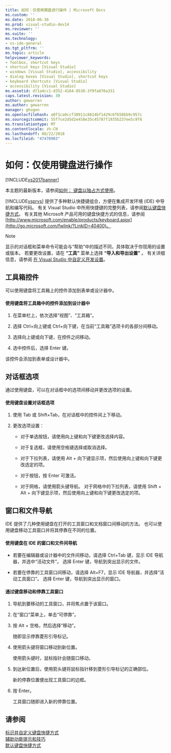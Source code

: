 ```yaml
---
title: 如何：仅使用键盘进行操作 | Microsoft Docs
ms.custom: ''
ms.date: 2018-06-30
ms.prod: visual-studio-dev14
ms.reviewer: ''
ms.suite: ''
ms.technology:
- vs-ide-general
ms.tgt_pltfrm: ''
ms.topic: article
helpviewer_keywords:
- Toolbox, shortcut keys
- shortcut keys [Visual Studio]
- windows [Visual Studio], accessibility
- dialog boxes [Visual Studio], shortcut keys
- keyboard shortcuts [Visual Studio]
- accessibility [Visual Studio]
ms.assetid: d71a4cc1-d352-4164-8538-3f9fa070a331
caps.latest.revision: 30
author: gewarren
ms.author: gewarren
manager: ghogen
ms.openlocfilehash: a0f1ca0ccf38911c8614bf1429c6f658bb9c957c
ms.sourcegitcommit: 55f7ce2d5d2e458e35c45787f1935b237ee5c9f8
ms.translationtype: MT
ms.contentlocale: zh-CN
ms.lasthandoff: 08/22/2018
ms.locfileid: "47470903"
---
```

# <a name="how-to-use-the-keyboard-exclusively"></a>如何：仅使用键盘进行操作
[!INCLUDE[vs2017banner](../../includes/vs2017banner.md)]

本主题的最新版本，请参阅[如何： 键盘以独占方式使用](https://docs.microsoft.com/visualstudio/ide/reference/how-to-use-the-keyboard-exclusively)。  
  
  
[!INCLUDE[vsprvs](../../includes/vsprvs-md.md)] 提供了多种默认快捷键组合，方便在集成开发环境 (IDE) 中导航和编写代码。 有关 Visual Studio 中所用快捷键的完整列表，请参阅[默认键盘快捷方式](../../ide/default-keyboard-shortcuts-in-visual-studio.md)。 有关其他 Microsoft 产品可用的键盘快捷方式的信息，请参阅 [http://www.microsoft.com/enable/products/keyboard.aspx](http://go.microsoft.com/fwlink/?LinkID=40400)。  
  
> [!NOTE]
>  显示的对话框和菜单命令可能会与“帮助”中的描述不同，具体取决于你现用的设置或版本。 若要更改设置，请在 **“工具”** 菜单上选择 **“导入和导出设置”** 。 有关详细信息，请参阅 [在 Visual Studio 中自定义开发设置](http://msdn.microsoft.com/en-us/22c4debb-4e31-47a8-8f19-16f328d7dcd3)。  
  
## <a name="toolbox-controls"></a>工具箱控件  
 可以使用键盘将工具箱上的控件添加到表单或设计器中。  
  
#### <a name="to-add-controls-from-the-toolbox-to-a-designer-from-the-keyboard"></a>使用键盘将工具箱中的控件添加到设计器中  
  
1.  在菜单栏上，依次选择“视图”、“工具箱”。  
  
2.  选择 Ctrl+向上键或 Ctrl+向下键，在当前“工具箱”选项卡的各部分间移动。  
  
3.  选择向上键或向下键，在控件之间移动。  
  
4.  选中控件后，选择 Enter 键。  
  
 该控件会添加到表单或设计器中。  
  
## <a name="dialog-box-options"></a>对话框选项  
 通过使用键盘，可以在对话框中的选项间移动并更改选项的设置。  
  
#### <a name="to-set-dialog-box-options-from-the-keyboard"></a>使用键盘设置对话框选项  
  
1.  使用 Tab 或 Shift+Tab，在对话框中的控件间上下移动。  
  
2.  更改选项设置：  
  
    -   对于单选按钮，请使用向上键和向下键更改选择内容。  
  
    -   对于复选框，请使用空格键选择或取消选择。  
  
    -   对于下拉列表，请使用 Alt + 向下键显示项，然后使用向上键和向下键更改选定的项。  
  
    -   对于按钮，按 Enter 可激活。  
  
    -   对于网格，请使用箭头键导航。 对于网格中的下拉列表，请使用 Shift + Alt + 向下键显示项，然后使用向上键和向下键更改选定的项。  
  
## <a name="window-and-file-navigation"></a>窗口和文件导航  
 IDE 提供了几种使用键盘在打开的工具窗口和文档窗口间移动的方法。 也可以使用键盘移动工具窗口并将其停靠在不同的位置。  
  
#### <a name="to-navigate-among-windows-and-files-in-the-ide-from-the-keyboard"></a>使用键盘在 IDE 的窗口和文件间导航  
  
-   若要在编辑器或设计器中的文件间移动，请选择 Ctrl+Tab 键，显示 IDE 导航器，并选中“活动文件”。 选择 Enter 键，导航到突出显示的文件。  
  
-   若要在停靠的工具窗口间移动，请选择 Alt+F7，显示 IDE 导航器，并选择“活动工具窗口”。 选择 Enter 键，导航到突出显示的窗口。  
  
#### <a name="to-move-and-dock-tool-windows-from-the-keyboard"></a>通过键盘移动和停靠工具窗口  
  
1.  导航到要移动的工具窗口，并将焦点置于该窗口。  
  
2.  在“窗口”菜单上，单击“可停靠”。  
  
3.  按 Alt + 空格，然后选择“移动”。  
  
     随即显示停靠菱形引导标记。  
  
4.  使用箭头键将窗口移动到新位置。  
  
     使用箭头键时，鼠标指针会随窗口移动。  
  
5.  到达新位置后，使用箭头键将鼠标指针移到菱形引导标记的正确部位。  
  
     新的停靠位置便出现工具窗口的边框。  
  
6.  按 Enter。  
  
     工具窗口随即进入新的停靠位置。  
  
## <a name="see-also"></a>请参阅  
 [标识并自定义键盘快捷方式](../../ide/identifying-and-customizing-keyboard-shortcuts-in-visual-studio.md)   
 [辅助功能提示和技巧](../../ide/reference/accessibility-tips-and-tricks.md)   
 [默认键盘快捷方式](../../ide/default-keyboard-shortcuts-in-visual-studio.md)



